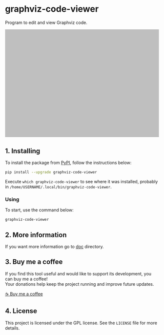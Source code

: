 # graphviz-code-viewer

Program to edit and view Graphviz code.

![logo](https://raw.githubusercontent.com/trucomanx/GraphvizCodeViewer/main/screenshot.png)

## 1. Installing

To install the package from [PyPI](https://pypi.org/project/graphviz-code-viewer/), follow the instructions below:


```bash
pip install --upgrade graphviz-code-viewer
```

Execute `which graphviz-code-viewer` to see where it was installed, probably in `/home/USERNAME/.local/bin/graphviz-code-viewer`.

### Using

To start, use the command below:

```bash
graphviz-code-viewer
```
## 2. More information

If you want more information go to [doc](https://github.com/trucomanx/GraphvizCodeViewer/blob/main/doc) directory.

## 3. Buy me a coffee

If you find this tool useful and would like to support its development, you can buy me a coffee!  
Your donations help keep the project running and improve future updates.  

[☕ Buy me a coffee](https://ko-fi.com/trucomanx) 

## 4. License

This project is licensed under the GPL license. See the `LICENSE` file for more details.

